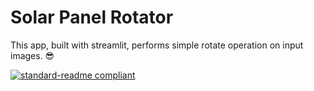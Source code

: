 # Solar Panel Rotator
 This app, built with streamlit, performs simple rotate operation on input images. 😎

[![standard-readme compliant](https://img.shields.io/badge/readme%20style-standard-brightgreen.svg?style=flat-square)](https://github.com/RichardLitt/standard-readme)
